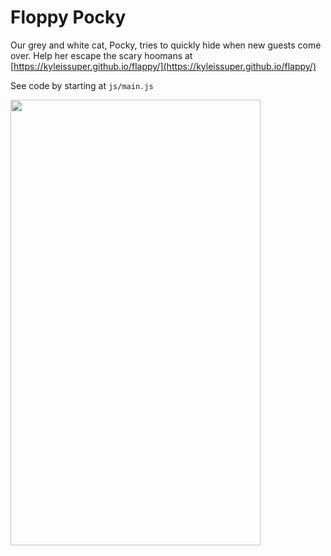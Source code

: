 # Floppy Pocky

Our grey and white cat, Pocky, tries to quickly hide when new guests come over. Help her escape the scary hoomans at [https://kyleissuper.github.io/flappy/](https://kyleissuper.github.io/flappy/)

See code by starting at `js/main.js`

<img src="https://raw.githubusercontent.com/kyleissuper/flappy/master/img/demo.gif" width="400" height="713">
